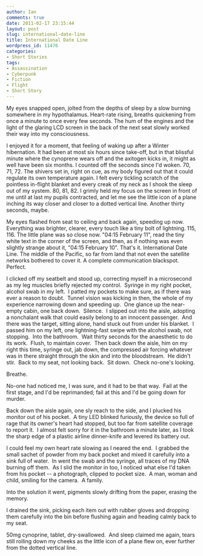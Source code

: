 ```yaml
---
author: Ian
comments: true
date: 2011-02-17 23:15:44
layout: post
slug: international-date-line
title: International Date Line
wordpress_id: 11476
categories:
- Short Stories
tags:
- Assassination
- Cyberpunk
- Fiction
- Flight
- Short Story
---
```


My eyes snapped open, jolted from the depths of sleep by a slow burning somewhere in my hypothalamus. Heart-rate rising, breaths quickening from once a minute to once every few seconds. The hum of the engines and the light of the glaring LCD screen in the back of the next seat slowly worked their way into my consciousness.

I enjoyed it for a moment, that feeling of waking up after a Winter hibernation. It had been at most six hours since take-off, but in that blissful minute where the cynoprene wears off and the axitogen kicks in, it might as well have been six months. I counted off the seconds since I'd woken. 70, 71, 72. The shivers set in, right on cue, as my body figured out that it could regulate its own temperature again. I felt every tickling scratch of the pointless in-flight blanket and every creak of my neck as I shook the sleep out of my system. 80, 81, 82. I grimly held my focus on the screen in front of me until at last my pupils contracted, and let me see the little icon of a plane inching its way closer and closer to a dotted vertical line. Another thirty seconds, maybe.

My eyes flashed from seat to ceiling and back again, speeding up now. Everything was brighter, clearer, every touch like a tiny bolt of lightning. 115, 116. The little plane was so close now. "04:15 February 11", read the tiny white text in the corner of the screen, and then, as if nothing was even slightly strange about it, "04:15 February 10". That's it. International Date Line. The middle of the Pacific, so far from land that not even the satellite networks bothered to cover it. A complete communication blackspot. Perfect.

I clicked off my seatbelt and stood up, correcting myself in a microsecond as my leg muscles briefly rejected my control.  Syringe in my right pocket, alcohol swab in my left.  I patted my pockets to make sure, as if there was ever a reason to doubt.  Tunnel vision was kicking in then, the whole of my experience narrowing down and speeding up.  One glance up the near-empty cabin, one back down.  Silence.  I slipped out into the aisle, adopting a nonchalant walk that could easily belong to an innocent passenger.  And there was the target, sitting alone, hand stuck out from under his blanket.  I passed him on my left, one lightning-fast swipe with the alcohol swab, not stopping.  Into the bathroom.  Wait thirty seconds for the anaesthetic to do its work.  Flush, to maintain cover.  Then back down the aisle, him on my right this time, syringe out, jab down, the compressed air forcing whatever was in there straight through the skin and into the bloodstream.  He didn't stir.  Back to my seat, not looking back.  Sit down.  Check no-one's looking.

Breathe.

No-one had noticed me, I was sure, and it had to be that way.  Fail at the first stage, and I'd be reprimanded; fail at this and I'd be going down for murder.

Back down the aisle again, one sly reach to the side, and I plucked his monitor out of his pocket.  A tiny LED blinked furiously, the device so full of rage that its owner's heart had stopped, but too far from satellite coverage to report it.  I almost felt sorry for it in the bathroom a minute later, as I took the sharp edge of a plastic airline dinner-knife and levered its battery out.

I could feel my own heart rate slowing as I neared the end.  I grabbed the small sachet of powder from my back pocket and mixed it carefully into a sink full of water.  In went the swab and the syringe, all traces of my DNA burning off them.  As I slid the monitor in too, I noticed what else I'd taken from his pocket -- a photograph, clipped to pocket size.  A man, woman and child, smiling for the camera.  A family.

Into the solution it went, pigments slowly drifting from the paper, erasing the memory.

I drained the sink, picking each item out with rubber gloves and dropping them carefully into the bin before flushing again and heading calmly back to my seat.

50mg cynoprine, tablet, dry-swallowed.  And sleep claimed me again, tears still rolling down my cheeks as the little icon of a plane flew on, ever further from the dotted vertical line.
